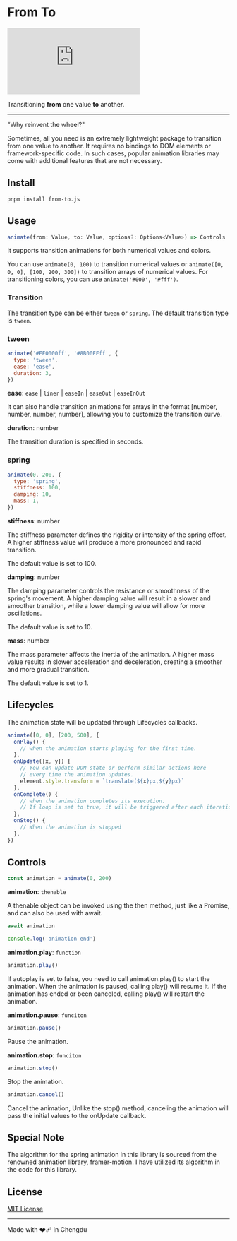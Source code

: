 # From To

![npm bundle size](https://img.shields.io/bundlephobia/minzip/from-to.js)

Transitioning **from** one value **to** another.

---

"Why reinvent the wheel?"

Sometimes, all you need is an extremely lightweight package to transition from one value to another. It requires no bindings to DOM elements or framework-specific code. In such cases, popular animation libraries may come with additional features that are not necessary.

## Install

```shell
pnpm install from-to.js
```

## Usage

```ts
animate(from: Value, to: Value, options?: Options<Value>) => Controls
```

It supports transition animations for both numerical values and colors.

You can use `animate(0, 100)` to transition numerical values or `animate([0, 0, 0], [100, 200, 300])` to transition arrays of numerical values. For transitioning colors, you can use `animate('#000', '#fff')`.

### Transition

The transition type can be either `tween` or `spring`. The default transition type is `tween`.

### tween

```js
animate('#FF0000ff', '#8B00FFff', {
  type: 'tween',
  ease: 'ease',
  duration: 3,
})
```

**ease**: `ease` | `liner` | `easeIn` | `easeOut` | `easeInOut`

It can also handle transition animations for arrays in the format [number, number, number, number], allowing you to customize the transition curve.

**duration**: number

The transition duration is specified in seconds.

### spring

```js
animate(0, 200, {
  type: 'spring',
  stiffness: 100,
  damping: 10,
  mass: 1,
})
```

**stiffness**: number

The stiffness parameter defines the rigidity or intensity of the spring effect. A higher stiffness value will produce a more pronounced and rapid transition.

The default value is set to 100.

**damping**: number

The damping parameter controls the resistance or smoothness of the spring's movement. A higher damping value will result in a slower and smoother transition, while a lower damping value will allow for more oscillations.

The default value is set to 10.

**mass**: number

The mass parameter affects the inertia of the animation. A higher mass value results in slower acceleration and deceleration, creating a smoother and more gradual transition.

The default value is set to 1.

## Lifecycles

The animation state will be updated through Lifecycles callbacks.

```js
animate([0, 0], [200, 500], {
  onPlay() {
    // when the animation starts playing for the first time.
  },
  onUpdate([x, y]) {
    // You can update DOM state or perform similar actions here
    // every time the animation updates.
    element.style.transform = `translate(${x}px,${y}px)`
  },
  onComplete() {
    // when the animation completes its execution.
    // If loop is set to true, it will be triggered after each iteration.
  },
  onStop() {
    // When the animation is stopped
  },
})
```

## Controls

```js
const animation = animate(0, 200)
```

**animation**: `thenable`

A thenable object can be invoked using the then method, just like a Promise, and can also be used with await.

```js
await animation

console.log('animation end')
```

**animation.play**: `function`

```js
animation.play()
```

If autoplay is set to false, you need to call animation.play() to start the animation. When the animation is paused, calling play() will resume it. If the animation has ended or been canceled, calling play() will restart the animation.

**animation.pause**: `funciton`

```js
animation.pause()
```

Pause the animation.

**animation.stop**: `funciton`

```js
animation.stop()
```

Stop the animation.

```js
animation.cancel()
```

Cancel the animation, Unlike the stop() method, canceling the animation will pass the initial values to the onUpdate callback.

## Special Note

The algorithm for the spring animation in this library is sourced from the renowned animation library, framer-motion. I have utilized its algorithm in the code for this library.

## License

[MIT License](https://github.com/zhangyu1818/from-to/blob/main/LICENSE)

---

Made with ❤️‍🩹 in Chengdu
